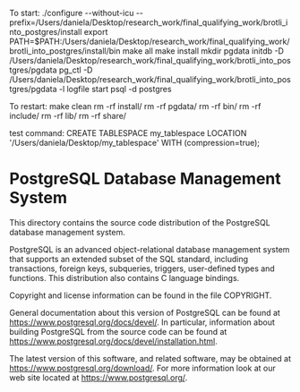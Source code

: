 To start:
./configure --without-icu --prefix=/Users/daniela/Desktop/research_work/final_qualifying_work/brotli_into_postgres/install
export PATH=$PATH:/Users/daniela/Desktop/research_work/final_qualifying_work/brotli_into_postgres/install/bin
make all
make install
mkdir pgdata
initdb -D /Users/daniela/Desktop/research_work/final_qualifying_work/brotli_into_postgres/pgdata
pg_ctl -D /Users/daniela/Desktop/research_work/final_qualifying_work/brotli_into_postgres/pgdata -l logfile start
psql -d postgres

To restart:
make clean
rm -rf install/
rm -rf pgdata/
rm -rf bin/
rm -rf include/
rm -rf lib/
rm -rf share/


test command:
CREATE TABLESPACE my_tablespace LOCATION '/Users/daniela/Desktop/my_tablespace' WITH (compression=true);


PostgreSQL Database Management System
=====================================

This directory contains the source code distribution of the PostgreSQL
database management system.

PostgreSQL is an advanced object-relational database management system
that supports an extended subset of the SQL standard, including
transactions, foreign keys, subqueries, triggers, user-defined types
and functions.  This distribution also contains C language bindings.

Copyright and license information can be found in the file COPYRIGHT.

General documentation about this version of PostgreSQL can be found at
<https://www.postgresql.org/docs/devel/>.  In particular, information
about building PostgreSQL from the source code can be found at
<https://www.postgresql.org/docs/devel/installation.html>.

The latest version of this software, and related software, may be
obtained at <https://www.postgresql.org/download/>.  For more information
look at our web site located at <https://www.postgresql.org/>.
